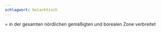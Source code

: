 ```yaml
---
schlagwort: holarktisch
---
```

= in der gesamten nördlichen gemäßigten und borealen Zone verbreitet